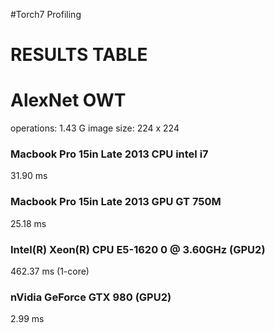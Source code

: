 #Torch7 Profiling 
# RESULTS TABLE

# AlexNet OWT 
operations: 1.43 G
image size: 224 x 224

### Macbook Pro 15in Late 2013 CPU intel i7
31.90 ms

### Macbook Pro 15in Late 2013 GPU GT 750M 
25.18 ms

### Intel(R) Xeon(R) CPU E5-1620 0 @ 3.60GHz (GPU2)
462.37 ms (1-core)

### nVidia GeForce GTX 980 (GPU2)
2.99 ms
